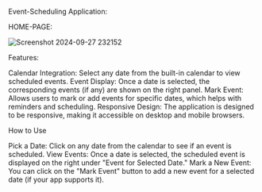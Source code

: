 Event-Scheduling Application:

HOME-PAGE:

![Screenshot 2024-09-27 232152](https://github.com/user-attachments/assets/9e89166a-7ac8-464b-9e93-6329932eae38)

Features:

Calendar Integration: Select any date from the built-in calendar to view scheduled events.
Event Display: Once a date is selected, the corresponding events (if any) are shown on the right panel.
Mark Event: Allows users to mark or add events for specific dates, which helps with reminders and scheduling.
Responsive Design: The application is designed to be responsive, making it accessible on desktop and mobile browsers.

How to Use

Pick a Date: Click on any date from the calendar to see if an event is scheduled.
View Events: Once a date is selected, the scheduled event is displayed on the right under "Event for Selected Date."
Mark a New Event: You can click on the "Mark Event" button to add a new event for a selected date (if your app supports it).
